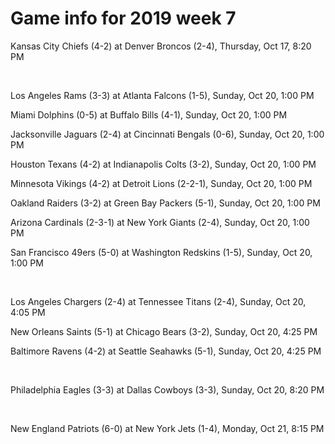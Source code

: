 # Game info for 2019 week 7

Kansas City Chiefs (4-2) at Denver Broncos (2-4), Thursday, Oct 17, 8:20 PM


<br/>

Los Angeles Rams (3-3) at Atlanta Falcons (1-5), Sunday, Oct 20, 1:00 PM

Miami Dolphins (0-5) at Buffalo Bills (4-1), Sunday, Oct 20, 1:00 PM

Jacksonville Jaguars (2-4) at Cincinnati Bengals (0-6), Sunday, Oct 20, 1:00 PM

Houston Texans (4-2) at Indianapolis Colts (3-2), Sunday, Oct 20, 1:00 PM

Minnesota Vikings (4-2) at Detroit Lions (2-2-1), Sunday, Oct 20, 1:00 PM

Oakland Raiders (3-2) at Green Bay Packers (5-1), Sunday, Oct 20, 1:00 PM

Arizona Cardinals (2-3-1) at New York Giants (2-4), Sunday, Oct 20, 1:00 PM

San Francisco 49ers (5-0) at Washington Redskins (1-5), Sunday, Oct 20, 1:00 PM


<br/>

Los Angeles Chargers (2-4) at Tennessee Titans (2-4), Sunday, Oct 20, 4:05 PM

New Orleans Saints (5-1) at Chicago Bears (3-2), Sunday, Oct 20, 4:25 PM

Baltimore Ravens (4-2) at Seattle Seahawks (5-1), Sunday, Oct 20, 4:25 PM


<br/>

Philadelphia Eagles (3-3) at Dallas Cowboys (3-3), Sunday, Oct 20, 8:20 PM


<br/>

New England Patriots (6-0) at New York Jets (1-4), Monday, Oct 21, 8:15 PM

